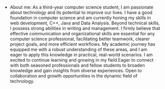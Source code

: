 - About me:
As a third-year computer science student, I am passionate about technology and its potential to improve our lives. I have a good foundation in computer science and am currently honing my skills in web development, C++, Java and Data Analysis. 
Beyond technical skills, I possess strong abilities in writing and management. I firmly believe that effective communication and organizational skills are essential for any computer science professional, facilitating better teamwork, clearer project goals, and more efficient workflows.
My academic journey has equipped me with a robust understanding of these areas, and I am eager to apply this knowledge in practical, real-world scenarios.
I am excited to continue learning and growing in my field.Eager to connect with both seasoned professionals and fellow students to broaden knowledge and gain insights from diverse experiences. Open to collaboration and growth opportunities in the dynamic field of technology.

<!---
diya1094/diya1094 is a ✨ special ✨ repository because its `README.md` (this file) appears on your GitHub profile.
You can click the Preview link to take a look at your changes.
- 👋 Hi, I’m @diya1094
- 👀 I’m interested in Web Development.
- 🌱 I’m currently learning Web Development, C++, Java and Data Analysis.
- 📫 How to reach me: shah.diya1094@gmail.com
--->
